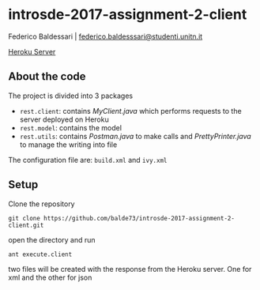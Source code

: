 # introsde-2017-assignment-2-client

Federico Baldessari | federico.baldesssari@studenti.unitn.it

[Heroku Server](https://example-balde.herokuapp.com/sdelab/person)

## About the code

The project is divided into 3 packages
- `rest.client`: contains _MyClient.java_ which performs requests to the server deployed on Heroku
- `rest.model`: contains the model
- `rest.utils`: contains _Postman.java_ to make calls and _PrettyPrinter.java_ to manage the writing into file

The configuration file are: `build.xml` and `ivy.xml`

## Setup

Clone the repository
```
git clone https://github.com/balde73/introsde-2017-assignment-2-client.git
```
open the directory and run
```
ant execute.client
```
two files will be created with the response from the Heroku server. One for xml and the other for json
